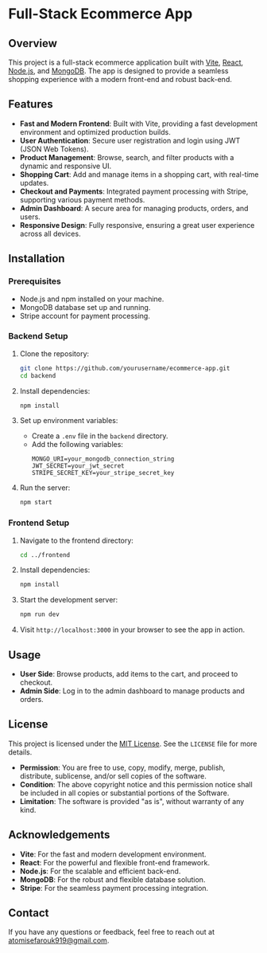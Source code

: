 # Full-Stack Ecommerce App

## Overview

This project is a full-stack ecommerce application built with [Vite](https://vitejs.dev/), [React](https://reactjs.org/), [Node.js](https://nodejs.org/), and [MongoDB](https://www.mongodb.com/). The app is designed to provide a seamless shopping experience with a modern front-end and robust back-end.

## Features

- **Fast and Modern Frontend**: Built with Vite, providing a fast development environment and optimized production builds.
- **User Authentication**: Secure user registration and login using JWT (JSON Web Tokens).
- **Product Management**: Browse, search, and filter products with a dynamic and responsive UI.
- **Shopping Cart**: Add and manage items in a shopping cart, with real-time updates.
- **Checkout and Payments**: Integrated payment processing with Stripe, supporting various payment methods.
- **Admin Dashboard**: A secure area for managing products, orders, and users.
- **Responsive Design**: Fully responsive, ensuring a great user experience across all devices.

## Installation

### Prerequisites

- Node.js and npm installed on your machine.
- MongoDB database set up and running.
- Stripe account for payment processing.

### Backend Setup

1. Clone the repository:
    ```bash
    git clone https://github.com/yourusername/ecommerce-app.git
    cd backend
    ```

2. Install dependencies:
    ```bash
    npm install
    ```

3. Set up environment variables:
    - Create a `.env` file in the `backend` directory.
    - Add the following variables:
      ```plaintext
      MONGO_URI=your_mongodb_connection_string
      JWT_SECRET=your_jwt_secret
      STRIPE_SECRET_KEY=your_stripe_secret_key
      ```

4. Run the server:
    ```bash
    npm start
    ```

### Frontend Setup

1. Navigate to the frontend directory:
    ```bash
    cd ../frontend
    ```

2. Install dependencies:
    ```bash
    npm install
    ```

3. Start the development server:
    ```bash
    npm run dev
    ```

4. Visit `http://localhost:3000` in your browser to see the app in action.

## Usage

- **User Side**: Browse products, add items to the cart, and proceed to checkout.
- **Admin Side**: Log in to the admin dashboard to manage products and orders.

## License

This project is licensed under the [MIT License](https://opensource.org/licenses/MIT). See the `LICENSE` file for more details.

- **Permission**: You are free to use, copy, modify, merge, publish, distribute, sublicense, and/or sell copies of the software.
- **Condition**: The above copyright notice and this permission notice shall be included in all copies or substantial portions of the Software.
- **Limitation**: The software is provided "as is", without warranty of any kind.

## Acknowledgements

- **Vite**: For the fast and modern development environment.
- **React**: For the powerful and flexible front-end framework.
- **Node.js**: For the scalable and efficient back-end.
- **MongoDB**: For the robust and flexible database solution.
- **Stripe**: For the seamless payment processing integration.

## Contact

If you have any questions or feedback, feel free to reach out at [atomisefarouk919@gmail.com](mailto:atomisefarouk919@gmail.com).

